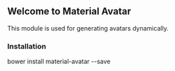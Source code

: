 ## Welcome to Material Avatar

This module is used for generating avatars dynamically.

### Installation

bower install material-avatar --save


